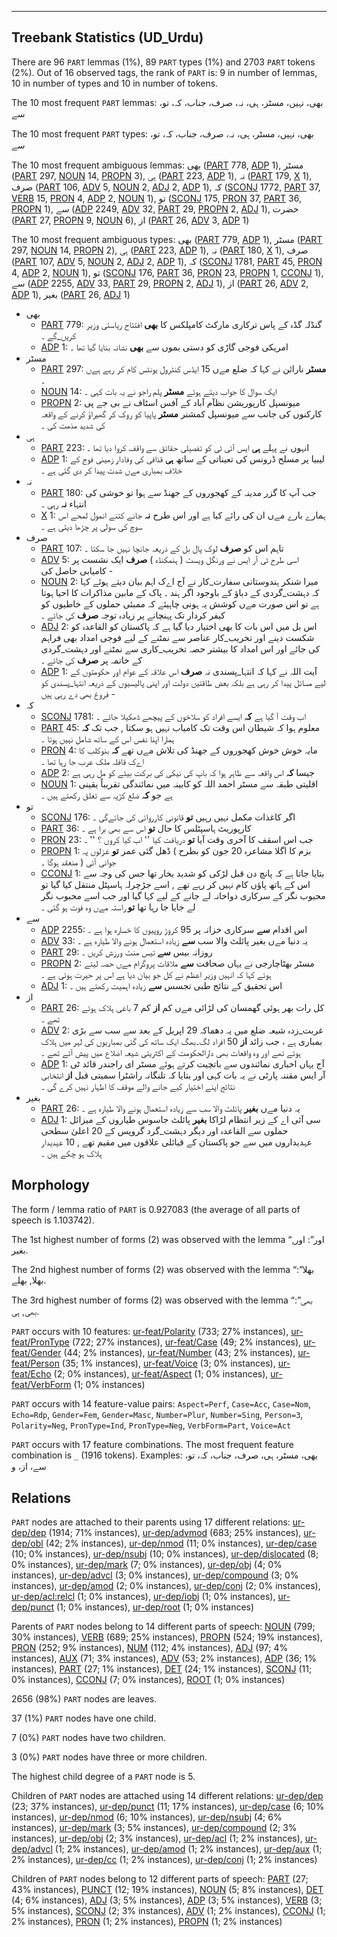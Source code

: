 

--------------------------------------------------------------------------------

## Treebank Statistics (UD_Urdu)

There are 96 `PART` lemmas (1%), 89 `PART` types (1%) and 2703 `PART` tokens (2%).
Out of 16 observed tags, the rank of `PART` is: 9 in number of lemmas, 10 in number of types and 10 in number of tokens.

The 10 most frequent `PART` lemmas: بھی، نہیں، مسٹر، ہی، نہ، صرف، جناب، کہ، تو، سے

The 10 most frequent `PART` types:  بھی، نہیں، مسٹر، ہی، نہ، صرف، جناب، کہ، تو، سے

The 10 most frequent ambiguous lemmas: بھی ([PART]() 778, [ADP]() 1), مسٹر ([PART]() 297, [NOUN]() 14, [PROPN]() 3), ہی ([PART]() 223, [ADP]() 1), نہ ([PART]() 179, [X]() 1), صرف ([PART]() 106, [ADV]() 5, [NOUN]() 2, [ADJ]() 2, [ADP]() 1), کہ ([SCONJ]() 1772, [PART]() 37, [VERB]() 15, [PRON]() 4, [ADP]() 2, [NOUN]() 1), تو ([SCONJ]() 175, [PRON]() 37, [PART]() 36, [PROPN]() 1), سے ([ADP]() 2249, [ADV]() 32, [PART]() 29, [PROPN]() 2, [ADJ]() 1), حضرت ([PART]() 27, [PROPN]() 9, [NOUN]() 6), از ([PART]() 26, [ADV]() 3, [ADP]() 1)

The 10 most frequent ambiguous types:  بھی ([PART]() 779, [ADP]() 1), مسٹر ([PART]() 297, [NOUN]() 14, [PROPN]() 2), ہی ([PART]() 223, [ADP]() 1), نہ ([PART]() 180, [X]() 1), صرف ([PART]() 107, [ADV]() 5, [NOUN]() 2, [ADJ]() 2, [ADP]() 1), کہ ([SCONJ]() 1781, [PART]() 45, [PRON]() 4, [ADP]() 2, [NOUN]() 1), تو ([SCONJ]() 176, [PART]() 36, [PRON]() 23, [PROPN]() 1, [CCONJ]() 1), سے ([ADP]() 2255, [ADV]() 33, [PART]() 29, [PROPN]() 2, [ADJ]() 1), از ([PART]() 26, [ADV]() 2, [ADP]() 1), بغیر ([PART]() 26, [ADJ]() 1)


* بھی
  * [PART]() 779: گنڈلہ گڈہ کے پاس ترکاری مارکٹ کامپلکس کا <b>بھی</b> افتتاح ریاستی وزیر کریں_گے ۔
  * [ADP]() 1: امریکی فوجی گاڑی کو دستی بموں سے <b>بھی</b> نشانہ بنایا گیا تھا ۔
* مسٹر
  * [PART]() 297: <b>مسٹر</b> نارائن نے کہا کہ ضلع مےں 15 ایڈس کنٹرول یونٹس کام کر رہے ہےں ۔
  * [NOUN]() 14: ایک سوال کا جواب دیتے ہوئے <b>مسٹر</b> پلم راجو نے یہ بات کہی ۔
  * [PROPN]() 2: میونسپل کارپوریشن نظآم آباد کے آفس اسٹاف نے بی جے پی کارکنوں کی جانب سے میونسپل کمشنر <b>مسٹر</b> پاپیا کو روک کر گھیراؤ کرنے کے واقعہ کی شدید مذمت کی ۔
* ہی
  * [PART]() 223: انہوں نے پہلے <b>ہی</b> ایس آئی ٹی کو تفصیلی حقائق سے واقف کروا دیا تھا ۔
  * [ADP]() 1: لیبیا پر مسلح ڈرونس کی تعیناتی کے ساتھ <b>ہی</b> قذافی کی وفادار زمینی فوج کے خلاف بمباری مےں شدت پیدا کر دی گئی ہے ۔
* نہ
  * [PART]() 180: جب آپ کا گزر مدینہ کے کھجوروں کے جھنڈ سے ہوا تو خوشی کی انتہاء <b>نہ</b> رہی ۔
  * [X]() 1: ہمارے بارے مےں ان کی رائے کیا ہے اور اس طرح <b>نہ</b> جانے کتنے انمول لمحے اس سوچ کی سولی پر چڑھا دیتی ہے ۔
* صرف
  * [PART]() 107: تاہم اس کو <b>صرف</b> لوک پال بل کے ذریعہ جانچا نہیں جا سکتا ۔
  * [ADV]() 5: اسی طرح ٹی آر ایس نے ورنگل ویسٹ ( ہنمکنڈہ ) <b>صرف</b> ایک نشست پر کامیابی حاصل کی -
  * [NOUN]() 2: میرا شنکر ہندوستانی سفارت_کار نے آج اےک اہم بیان دیتے ہوئے کہا کہ دہشت_گردی کے دباؤ کے باوجود اگر ہند ۔ پاک کے مابین مذاکرات کا احیا ہوتا ہے تو اس صورت مےں کوشش یہ ہونی چاہیئے کہ ممبئی حملوں کے خاطیوں کو کیفر کردار تک پہنچانے پر زیادہ توجہ <b>صرف</b> کی جائے ۔
  * [ADJ]() 2: اس بل میں اس بات کا بھی اختیار دیا گیا ہے کہ پاکستان کو القاعدہ کو شکست دینے اور تخریب_کار عناصر سے نمٹنے کے لیے فوجی امداد بھی فراہم کی جائے اور اس امداد کا بیشتر حصہ تخریب_کاری سے نمٹنے اور دہشت_گردی کے خاتمہ پر <b>صرف</b> کی جائے ۔
  * [ADP]() 1: آیت اللہ نے کہا کہ انتہا_پسندی نہ <b>صرف</b> اس علاقہ کے عوام اور حکومتوں کے لیے مسائل پیدا کر رہی ہے بلکہ بعض طاقتیں دولت اور اپنی پالیسیوں کے ذریعہ انتہا_پسندی کو فروغ بھی دے رہی ہیں -
* کہ
  * [SCONJ]() 1781: اب وقت آ گیا ہے <b>کہ</b> ایسے افراد کو سلاخوں کے پیچھے ڈھکیلا جائے ۔
  * [PART]() 45: معلوم ہوا کہ شیطان اس وقت تک کامیاب نہیں ہو سکتا , جب تک <b>کہ</b> ہمارا اپنا نفس اس کے ساتھ شامل نہیں ہوتا ۔
  * [PRON]() 4: مایہ خوش خوش کھجوروں کے جھنڈ کی تلاش مےں تھے <b>کہ</b> بنوکلب کا اےک قافلہ ملک عرب جا رہا تھا ۔
  * [ADP]() 2: جیسا <b>کہ</b> اس واقعہ سے ظاہر ہوا کہ باپ کی نیکی کی برکت بیٹے کو مل رہی ہے
  * [NOUN]() 1: اقلیتی طبقہ سے مسٹر احمد اللہ کو کابینہ میں نمائندگی تقریباً یقینی ہے جو <b>کہ</b> ضلع کڑپہ سے تعلق رکھتے ہیں ۔
* تو
  * [SCONJ]() 176: اگر کاغذات مکمل نہیں رہیں <b>تو</b> قانونی کارروائی کی جائےگی ۔
  * [PART]() 36: کارپوریٹ ہاسپٹلس کا حال <b>تو</b> اس سے بھی برا ہے ۔
  * [PRON]() 23: جب اس اسقف کا آخری وقت آیا <b>تو</b> دریافت کیا '' اب کیا کروں ؟ '' ۔
  * [PROPN]() 1: بزم کا اگلا مشاعرہ 20 جون کو بطرح ) ڈھل گئی عمر <b>تو</b> غزلوں پہ جوانی آئی ( منعقد ہوگا ۔
  * [CCONJ]() 1: بتایا جاتا ہے کہ پانچ دن قبل لڑکی کو شدید بخار تھا جس کی وجہ سے اس کے ہاتھ پاؤں کام نہیں کر رہے تھے , اسے جڑچرلہ ہاسپٹل منتقل کیا گیا تو محبوب نگر کے سرکاری دواخانہ لے جانے کے لیے کہا گیا اور جب اسے محبوب نگر لے جایا جا رہا تھا <b>تو</b> راستہ مےں وہ فوت ہو گئی ۔
* سے
  * [ADP]() 2255: اس اقدام <b>سے</b> سرکاری خزانہ پر 95 کروڑ روپیوں کا خسارہ ہوا ہے ۔
  * [ADV]() 33: یہ دنیا مےں بغیر پائلٹ والا سب <b>سے</b> زیادہ استعمال ہونے والا طیارہ ہے ۔
  * [PART]() 29: روزانہ بیس <b>سے</b> تیس منٹ ورزش کریں ۔
  * [PROPN]() 2: مسٹر بھٹاچارجی نے یہاں صحافت <b>سے</b> ملاقات پروگرام مےں حصہ لیتے ہوئے کہا کہ انہیں وزیر اعظم نے کل جو بیان دیا ہے اس پر حیرت ہوئی ہے ۔
  * [ADJ]() 1: اس تحقیق کے نتائج طبی تجسس <b>سے</b> زیادہ اہمیت رکھتے ہیں ۔
* از
  * [PART]() 26: کل رات بھر ہوئی گھمسان کی لڑائی مےں کم <b>از</b> کم 7 باغی ہلاک ہوئے تھے ۔
  * [ADV]() 2: غربت_زدہ شیعہ ضلع میں یہ دھماکہ 29 اپریل کے بعد سے سب سے بڑی بمباری ہے ، جب زائد <b>از</b> 50 افراد لگ۔بھگ ایک ساتھ کی گئی بمباریوں کی لہر میں ہلاک ہوئے تھے اور وہ واقعات بھی دارالحکومت کے اکثریتی شیعہ اضلاع میں پیش آئے تھے ۔
  * [ADP]() 1: آج یہاں اخباری نمائندوں سے باتچیت کرتے ہوئے مسٹر ای راجندر قائد ٹی آر ایس مقننہ پارٹی نے یہ بات کہی اور بتایا کہ تلنگانہ راشٹرا سمیتی قبل <b>از</b> انتخابی نتائج اپنے اختیار کیے جانے والے موقف کا اظہار نہیں کرے گی ۔
* بغیر
  * [PART]() 26: یہ دنیا مےں <b>بغیر</b> پائلٹ والا سب سے زیادہ استعمال ہونے والا طیارہ ہے ۔
  * [ADJ]() 1: سی آئی اے کے زیر انتظام لڑاکا <b>بغیر</b> پائلٹ جاسوس طیاروں کے میزائل حملوں سے القاعدہ اور دیگر دہشت_گرد گروپس کے 20 اعلیٰ سطحی عہدیداروں میں سے جو پاکستان کے قبائلی علاقوں میں مقیم تھے , 10 عہدیدار ہلاک ہو چکے ہیں ۔

## Morphology

The form / lemma ratio of `PART` is 0.927083 (the average of all parts of speech is 1.103742).

The 1st highest number of forms (2) was observed with the lemma “اور”: اور, بغیر.

The 2nd highest number of forms (2) was observed with the lemma “بھلا”: بھلا, بھلے.

The 3rd highest number of forms (2) was observed with the lemma “بھی”: بھی, ہی.

`PART` occurs with 10 features: [ur-feat/Polarity]() (733; 27% instances), [ur-feat/PronType]() (722; 27% instances), [ur-feat/Case]() (49; 2% instances), [ur-feat/Gender]() (44; 2% instances), [ur-feat/Number]() (43; 2% instances), [ur-feat/Person]() (35; 1% instances), [ur-feat/Voice]() (3; 0% instances), [ur-feat/Echo]() (2; 0% instances), [ur-feat/Aspect]() (1; 0% instances), [ur-feat/VerbForm]() (1; 0% instances)

`PART` occurs with 14 feature-value pairs: `Aspect=Perf`, `Case=Acc`, `Case=Nom`, `Echo=Rdp`, `Gender=Fem`, `Gender=Masc`, `Number=Plur`, `Number=Sing`, `Person=3`, `Polarity=Neg`, `PronType=Ind`, `PronType=Neg`, `VerbForm=Part`, `Voice=Act`

`PART` occurs with 17 feature combinations.
The most frequent feature combination is `_` (1916 tokens).
Examples: بھی، مسٹر، ہی، صرف، جناب، کہ، تو، سے، از، و


## Relations

`PART` nodes are attached to their parents using 17 different relations: [ur-dep/dep]() (1914; 71% instances), [ur-dep/advmod]() (683; 25% instances), [ur-dep/obl]() (42; 2% instances), [ur-dep/nmod]() (11; 0% instances), [ur-dep/case]() (10; 0% instances), [ur-dep/nsubj]() (10; 0% instances), [ur-dep/dislocated]() (8; 0% instances), [ur-dep/mark]() (7; 0% instances), [ur-dep/obj]() (4; 0% instances), [ur-dep/advcl]() (3; 0% instances), [ur-dep/compound]() (3; 0% instances), [ur-dep/amod]() (2; 0% instances), [ur-dep/conj]() (2; 0% instances), [ur-dep/acl:relcl]() (1; 0% instances), [ur-dep/iobj]() (1; 0% instances), [ur-dep/punct]() (1; 0% instances), [ur-dep/root]() (1; 0% instances)

Parents of `PART` nodes belong to 14 different parts of speech: [NOUN]() (799; 30% instances), [VERB]() (689; 25% instances), [PROPN]() (524; 19% instances), [PRON]() (252; 9% instances), [NUM]() (112; 4% instances), [ADJ]() (97; 4% instances), [AUX]() (71; 3% instances), [ADV]() (53; 2% instances), [ADP]() (36; 1% instances), [PART]() (27; 1% instances), [DET]() (24; 1% instances), [SCONJ]() (11; 0% instances), [CCONJ]() (7; 0% instances), [ROOT]() (1; 0% instances)

2656 (98%) `PART` nodes are leaves.

37 (1%) `PART` nodes have one child.

7 (0%) `PART` nodes have two children.

3 (0%) `PART` nodes have three or more children.

The highest child degree of a `PART` node is 5.

Children of `PART` nodes are attached using 14 different relations: [ur-dep/dep]() (23; 37% instances), [ur-dep/punct]() (11; 17% instances), [ur-dep/case]() (6; 10% instances), [ur-dep/nmod]() (6; 10% instances), [ur-dep/nsubj]() (4; 6% instances), [ur-dep/mark]() (3; 5% instances), [ur-dep/compound]() (2; 3% instances), [ur-dep/obj]() (2; 3% instances), [ur-dep/acl]() (1; 2% instances), [ur-dep/advcl]() (1; 2% instances), [ur-dep/amod]() (1; 2% instances), [ur-dep/aux]() (1; 2% instances), [ur-dep/cc]() (1; 2% instances), [ur-dep/conj]() (1; 2% instances)

Children of `PART` nodes belong to 12 different parts of speech: [PART]() (27; 43% instances), [PUNCT]() (12; 19% instances), [NOUN]() (5; 8% instances), [DET]() (4; 6% instances), [ADJ]() (3; 5% instances), [ADP]() (3; 5% instances), [VERB]() (3; 5% instances), [SCONJ]() (2; 3% instances), [ADV]() (1; 2% instances), [CCONJ]() (1; 2% instances), [PRON]() (1; 2% instances), [PROPN]() (1; 2% instances)

